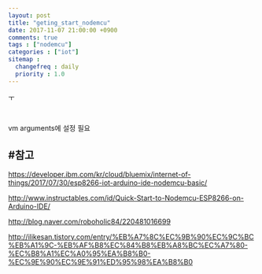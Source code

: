 ```yaml
---
layout: post
title: "geting_start_nodemcu"
date: 2017-11-07 21:00:00 +0900
comments: true
tags : ["nodemcu"]
categories : ["iot"]
sitemap :
  changefreq : daily
  priority : 1.0
---
```


ㅜ

```


```

vm arguments에 설정 필요


#참고
---

https://developer.ibm.com/kr/cloud/bluemix/internet-of-things/2017/07/30/esp8266-iot-arduino-ide-nodemcu-basic/

http://www.instructables.com/id/Quick-Start-to-Nodemcu-ESP8266-on-Arduino-IDE/

http://blog.naver.com/roboholic84/220481016699

http://ilikesan.tistory.com/entry/%EB%A7%8C%EC%9B%90%EC%9C%BC%EB%A1%9C-%EB%AF%B8%EC%84%B8%EB%A8%BC%EC%A7%80-%EC%B8%A1%EC%A0%95%EA%B8%B0-%EC%9E%90%EC%9E%91%ED%95%98%EA%B8%B0


